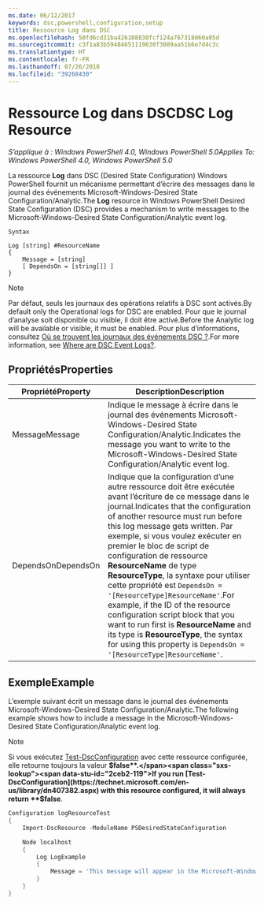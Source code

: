 ```yaml
---
ms.date: 06/12/2017
keywords: dsc,powershell,configuration,setup
title: Ressource Log dans DSC
ms.openlocfilehash: 50fd6cd31ba426108830fcf124a767318060a95d
ms.sourcegitcommit: c3f1a83b59484651119630f3089aa51b6e7d4c3c
ms.translationtype: HT
ms.contentlocale: fr-FR
ms.lasthandoff: 07/26/2018
ms.locfileid: "39268430"
---
```

# <a name="dsc-log-resource"></a><span data-ttu-id="2ceb2-103">Ressource Log dans DSC</span><span class="sxs-lookup"><span data-stu-id="2ceb2-103">DSC Log Resource</span></span>

<span data-ttu-id="2ceb2-104">_S’applique à : Windows PowerShell 4.0, Windows PowerShell 5.0_</span><span class="sxs-lookup"><span data-stu-id="2ceb2-104">_Applies To: Windows PowerShell 4.0, Windows PowerShell 5.0_</span></span>

<span data-ttu-id="2ceb2-105">La ressource __Log__ dans DSC (Desired State Configuration) Windows PowerShell fournit un mécanisme permettant d’écrire des messages dans le journal des événements Microsoft-Windows-Desired State Configuration/Analytic.</span><span class="sxs-lookup"><span data-stu-id="2ceb2-105">The __Log__ resource in Windows PowerShell Desired State Configuration (DSC) provides a mechanism to write messages to the Microsoft-Windows-Desired State Configuration/Analytic event log.</span></span>

```
Syntax

Log [string] #ResourceName
{
    Message = [string]
    [ DependsOn = [string[]] ]
}
```

> [!NOTE]
> <span data-ttu-id="2ceb2-106">Par défaut, seuls les journaux des opérations relatifs à DSC sont activés.</span><span class="sxs-lookup"><span data-stu-id="2ceb2-106">By default only the Operational logs for DSC are enabled.</span></span> <span data-ttu-id="2ceb2-107">Pour que le journal d’analyse soit disponible ou visible, il doit être activé.</span><span class="sxs-lookup"><span data-stu-id="2ceb2-107">Before the Analytic log will be available or visible, it must be enabled.</span></span> <span data-ttu-id="2ceb2-108">Pour plus d’informations, consultez [Où se trouvent les journaux des événements DSC ?](troubleshooting.md#where-are-dsc-event-logs).</span><span class="sxs-lookup"><span data-stu-id="2ceb2-108">For more information, see [Where are DSC Event Logs?](troubleshooting.md#where-are-dsc-event-logs).</span></span>

## <a name="properties"></a><span data-ttu-id="2ceb2-109">Propriétés</span><span class="sxs-lookup"><span data-stu-id="2ceb2-109">Properties</span></span>

| <span data-ttu-id="2ceb2-110">Propriété</span><span class="sxs-lookup"><span data-stu-id="2ceb2-110">Property</span></span> | <span data-ttu-id="2ceb2-111">Description</span><span class="sxs-lookup"><span data-stu-id="2ceb2-111">Description</span></span> |
| --- | --- |
| <span data-ttu-id="2ceb2-112">Message</span><span class="sxs-lookup"><span data-stu-id="2ceb2-112">Message</span></span>| <span data-ttu-id="2ceb2-113">Indique le message à écrire dans le journal des événements Microsoft-Windows-Desired State Configuration/Analytic.</span><span class="sxs-lookup"><span data-stu-id="2ceb2-113">Indicates the message you want to write to the Microsoft-Windows-Desired State Configuration/Analytic event log.</span></span>|
| <span data-ttu-id="2ceb2-114">DependsOn</span><span class="sxs-lookup"><span data-stu-id="2ceb2-114">DependsOn</span></span> | <span data-ttu-id="2ceb2-115">Indique que la configuration d’une autre ressource doit être exécutée avant l’écriture de ce message dans le journal.</span><span class="sxs-lookup"><span data-stu-id="2ceb2-115">Indicates that the configuration of another resource must run before this log message gets written.</span></span> <span data-ttu-id="2ceb2-116">Par exemple, si vous voulez exécuter en premier le bloc de script de configuration de ressource **ResourceName** de type **ResourceType**, la syntaxe pour utiliser cette propriété est `DependsOn = '[ResourceType]ResourceName'`.</span><span class="sxs-lookup"><span data-stu-id="2ceb2-116">For example, if the ID of the resource configuration script block that you want to run first is **ResourceName** and its type is **ResourceType**, the syntax for using this property is `DependsOn = '[ResourceType]ResourceName'`.</span></span>|

## <a name="example"></a><span data-ttu-id="2ceb2-117">Exemple</span><span class="sxs-lookup"><span data-stu-id="2ceb2-117">Example</span></span>

<span data-ttu-id="2ceb2-118">L’exemple suivant écrit un message dans le journal des événements Microsoft-Windows-Desired State Configuration/Analytic.</span><span class="sxs-lookup"><span data-stu-id="2ceb2-118">The following example shows how to include a message in the Microsoft-Windows-Desired State Configuration/Analytic event log.</span></span>

> [!NOTE]
> <span data-ttu-id="2ceb2-119">Si vous exécutez [Test-DscConfiguration](https://technet.microsoft.com/en-us/library/dn407382.aspx) avec cette ressource configurée, elle retourne toujours la valeur **$false**.</span><span class="sxs-lookup"><span data-stu-id="2ceb2-119">If you run [Test-DscConfiguration](https://technet.microsoft.com/en-us/library/dn407382.aspx) with this resource configured, it will always return **$false**.</span></span>

```powershell
Configuration logResourceTest
{
    Import-DscResource -ModuleName PSDesiredStateConfiguration

    Node localhost
    {
        Log LogExample
        {
            Message = 'This message will appear in the Microsoft-Windows-Desired State Configuration/Analytic event log.'
        }
    }
}
```